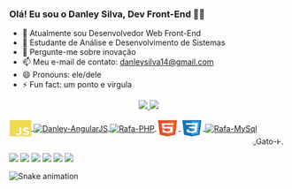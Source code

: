 ### Olá! Eu sou o Danley Silva, Dev Front-End 👨‍💻

- 🔭 Atualmente sou Desenvolvedor Web Front-End
- 🌱 Estudante de Análise e Desenvolvimento de Sistemas
- 💬 Pergunte-me sobre inovação
- 📫 Meu e-mail de contato: danleysilva14@gmail.com
- 😄 Pronouns: ele/dele
- ⚡ Fun fact: um ponto e virgula

<div align="center">
  <a href="https://github.com/danleysilva">
  <img height="180em" src="https://github-readme-stats.vercel.app/api?username=danleysilva&show_icons=true&theme=algolia&include_all_commits=true&count_private=true"/>
  <img height="180em" src="https://github-readme-stats.vercel.app/api/top-langs/?username=danleysilva&layout=compact&langs_count=7&theme=algolia"/>
</div>
  
 <div style="display: inline_block"><br>
  <img align="center" alt="Danley-Js" height="30" width="40" src="https://raw.githubusercontent.com/devicons/devicon/master/icons/javascript/javascript-plain.svg">
  <img align="center" alt="Danley-AngularJS" height="30" width="40" src="https://cdn.jsdelivr.net/gh/devicons/devicon/icons/angularjs/angularjs-original.svg">
  <img align="center" alt="Rafa-PHP" height="30" width="40" src="https://cdn.jsdelivr.net/gh/devicons/devicon/icons/php/php-original.svg">
  <img align="center" alt="Rafa-HTML" height="30" width="40" src="https://raw.githubusercontent.com/devicons/devicon/master/icons/html5/html5-original.svg">
  <img align="center" alt="Rafa-CSS" height="30" width="40" src="https://raw.githubusercontent.com/devicons/devicon/master/icons/css3/css3-original.svg">
  <img align="center" alt="Rafa-MySql" height="30" width="40" src="https://cdn.jsdelivr.net/gh/devicons/devicon/icons/mysql/mysql-original-wordmark.svg">
  <img align="right" alt="Gato-Pic" height="150" style="border-radius:50px;" src="https://c.tenor.com/29Ok5pc0ivAAAAAS/gatinho-gato.gif">
</div>
  
  ##
  
<div> 
  <a href="https:/wa.me/5581973288737" target="_blank"><img src="https://img.shields.io/badge/WhatsApp-25D366?style=for-the-badge&logo=whatsapp&logoColor=white" target="_blank"></a>
  <a href="https://instagram.com/danleysilvati" target="_blank"><img src="https://img.shields.io/badge/-Instagram-%23E4405F?style=for-the-badge&logo=instagram&logoColor=white" target="_blank"></a>
 	<a href="https://t.me/danleysilva" target="_blank"><img src="https://img.shields.io/badge/Telegram-2CA5E0?style=for-the-badge&logo=telegram&logoColor=white" target="_blank"></a>
 <a href="https://discord.gg/n3WUx58T" target="_blank"><img src="https://img.shields.io/badge/Discord-7289DA?style=for-the-badge&logo=discord&logoColor=white" target="_blank"></a> 
  <a href = "mailto:danleysilva14@gmail.com"><img src="https://img.shields.io/badge/Gmail-D14836?style=for-the-badge&logo=gmail&logoColor=white" target="_blank"></a>
  <a href="https://www.linkedin.com/in/danley-silva-ti/" target="_blank"><img src="https://img.shields.io/badge/-LinkedIn-%230077B5?style=for-the-badge&logo=linkedin&logoColor=white" target="_blank"></a> 
 
  ![Snake animation](https://github.com/danleysilva/danleysilva/blob/output/github-contribution-grid-snake.svg)
 
</div>
